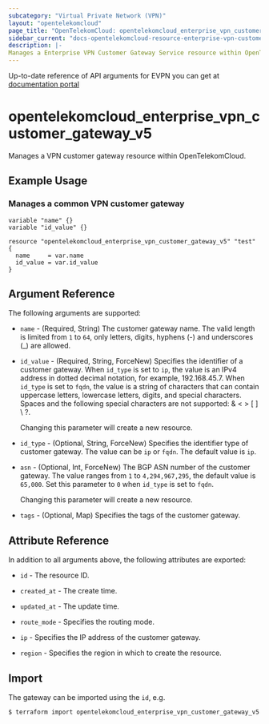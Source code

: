 ```yaml
---
subcategory: "Virtual Private Network (VPN)"
layout: "opentelekomcloud"
page_title: "OpenTelekomCloud: opentelekomcloud_enterprise_vpn_customer_gateway_v5"
sidebar_current: "docs-opentelekomcloud-resource-enterprise-vpn-customer-gateway-v5"
description: |-
Manages a Enterprise VPN Customer Gateway Service resource within OpenTelekomCloud.
---
```


Up-to-date reference of API arguments for EVPN you can get at
[documentation portal](https://docs.otc.t-systems.com/virtual-private-network/api-ref/api_reference_enterprise_edition_vpn/apis_of_enterprise_edition_vpn/customer_gateway/index.html)

# opentelekomcloud_enterprise_vpn_customer_gateway_v5

Manages a VPN customer gateway resource within OpenTelekomCloud.

## Example Usage

### Manages a common VPN customer gateway

```hcl
variable "name" {}
variable "id_value" {}

resource "opentelekomcloud_enterprise_vpn_customer_gateway_v5" "test" {
  name     = var.name
  id_value = var.id_value
}
```


## Argument Reference

The following arguments are supported:

* `name` - (Required, String) The customer gateway name.
  The valid length is limited from `1` to `64`, only letters, digits, hyphens (-) and underscores (_) are allowed.

* `id_value` - (Required, String, ForceNew) Specifies the identifier of a customer gateway.
  When `id_type` is set to `ip`, the value is an IPv4 address in dotted decimal notation, for example, 192.168.45.7.
  When `id_type` is set to `fqdn`, the value is a string of characters that can contain uppercase letters, lowercase letters,
  digits, and special characters. Spaces and the following special characters are not supported: & < > [ ] \ ?.

  Changing this parameter will create a new resource.

* `id_type` - (Optional, String, ForceNew) Specifies the identifier type of customer gateway.
  The value can be `ip` or `fqdn`. The default value is `ip`.

* `asn` - (Optional, Int, ForceNew) The BGP ASN number of the customer gateway.
  The value ranges from `1` to `4,294,967,295`, the default value is `65,000`.
  Set this parameter to `0` when `id_type` is set to `fqdn`.

  Changing this parameter will create a new resource.

* `tags` - (Optional, Map) Specifies the tags of the customer gateway.

## Attribute Reference

In addition to all arguments above, the following attributes are exported:

* `id` - The resource ID.

* `created_at` - The create time.

* `updated_at` - The update time.

* `route_mode` - Specifies the routing mode.

* `ip` - Specifies the IP address of the customer gateway.

* `region` - Specifies the region in which to create the resource.

## Import

The gateway can be imported using the `id`, e.g.

```bash
$ terraform import opentelekomcloud_enterprise_vpn_customer_gateway_v5.cgw <id>
```
